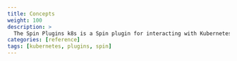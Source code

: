 ```yaml
---
title: Concepts
weight: 100
description: >
  The Spin Plugins k8s is a Spin plugin for interacting with Kubernetes.
categories: [reference]
tags: [kubernetes, plugins, spin]
---
```

